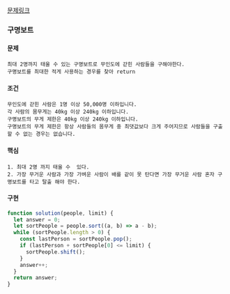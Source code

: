 [문제링크](https://school.programmers.co.kr/learn/courses/30/lessons/42885)

### 구명보트

#### 문제

```
최대 2명까지 태울 수 있는 구명보트로 무인도에 갇힌 사람들을 구해야한다.
구명보트를 최대한 적게 사용하는 경우를 찾아 return
```

#### 조건

```
무인도에 갇힌 사람은 1명 이상 50,000명 이하입니다.
각 사람의 몸무게는 40kg 이상 240kg 이하입니다.
구명보트의 무게 제한은 40kg 이상 240kg 이하입니다.
구명보트의 무게 제한은 항상 사람들의 몸무게 중 최댓값보다 크게 주어지므로 사람들을 구출할 수 없는 경우는 없습니다.
```

#### 핵심

```
1. 최대 2명 까지 태울 수  있다.
2. 가장 무거운 사람과 가장 가벼운 사람이 배를 같이 못 탄다면 가장 무거운 사람 혼자 구명보트를 타고 탈출 해야 한다.
```

#### 구현

```javascript
function solution(people, limit) {
  let answer = 0;
  let sortPeople = people.sort((a, b) => a - b);
  while (sortPeople.length > 0) {
    const lastPerson = sortPeople.pop();
    if (lastPerson + sortPeople[0] <= limit) {
      sortPeople.shift();
    }
    answer++;
  }
  return answer;
}
```

